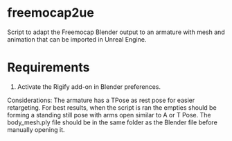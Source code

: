 # freemocap2ue
Script to adapt the Freemocap Blender output to an armature with mesh and animation that can be imported in Unreal Engine.

# Requirements
1. Activate the Rigify add-on in Blender preferences.

Considerations:
The armature has a TPose as rest pose for easier retargeting.
For best results, when the script is ran the empties should be forming a standing still pose with arms open similar to A or T Pose.
The body_mesh.ply file should be in the same folder as the Blender file before manually opening it.
